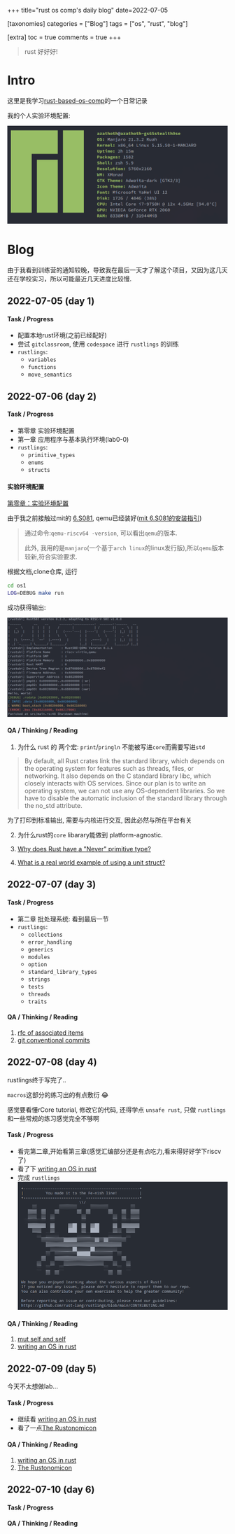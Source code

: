 +++
title="rust os comp's daily blog"
date=2022-07-05

[taxonomies]
categories = ["Blog"]
tags = ["os", "rust", "blog"]

[extra]
toc = true
comments = true
+++

> rust 好好好!

# Intro

这里是我学习[rust-based-os-comp][rust-based-os-comp]的一个日常记录

<!-- more -->

我的个人实验环境配置:

![sf](screenfetch.png)

# Blog

由于我看到训练营的通知较晚，导致我在最后一天才了解这个项目，又因为这几天还在学校实习，所以可能最近几天进度比较慢.

## 2022-07-05 (day 1)

#### Task / Progress

- 配置本地rust环境(之前已经配好)
- 尝试 `gitclassroom`, 使用 `codespace` 进行 `rustlings` 的训练
- `rustlings`:
  - `variables`
  - `functions`
  - `move_semantics`

## 2022-07-06 (day 2)

#### Task / Progress

- 第零章 实验环境配置
- 第一章 应用程序与基本执行环境(lab0-0)
- `rustlings`:
  - `primitive_types`
  - `enums`
  - `structs`

#### 实验环境配置

[第零章：实验环境配置][lab0-guide]

由于我之前接触过mit的 [6.S081][mit-6.S081], qemu已经装好([mit 6.S081的安装指引](https://pdos.csail.mit.edu/6.S081/2021/tools.html))
> 通过命令:`qemu-riscv64 -version`, 可以看出`qemu`的版本.
>
> 此外, 我用的是`manjaro`(一个基于`arch linux`的linux发行版),所以`qemu`版本较新,符合实验要求.

根据文档,clone仓库, 运行

```bash
cd os1
LOG=DEBUG make run
```

成功获得输出:

![test_run](lab0_test_run.png)

#### QA / Thinking / Reading

1. 为什么 rust 的 两个宏: `print`/`pringln` 不能被写进`core`而需要写进`std`

  > By default, all Rust crates link the standard library, which depends on the operating system for features such as threads, files, or networking. It also depends on the C standard library libc, which closely interacts with OS services. Since our plan is to write an operating system, we can not use any OS-dependent libraries. So we have to disable the automatic inclusion of the standard library through the no_std attribute.

  为了打印到标准输出, 需要与内核进行交互, 因此必然与所在平台有关

2. 为什么rust的`core` libarary能做到 platform-agnostic.

3. [Why does Rust have a "Never" primitive type?](https://stackoverflow.com/questions/51832396/why-does-rust-have-a-never-primitive-type)

4. [What is a real world example of using a unit struct?](https://stackoverflow.com/questions/67689613/what-is-a-real-world-example-of-using-a-unit-struct)
  
## 2022-07-07 (day 3)

#### Task / Progress

- 第二章 批处理系统: 看到最后一节
- `rustlings`:
  - `collections`
  - `error_handling`
  - `generics`
  - `modules`
  - `option`
  - `standard_library_types`
  - `strings`
  - `tests`
  - `threads`
  - `traits`

#### QA / Thinking / Reading

1. [rfc of associated items](https://github.com/rust-lang/rfcs/blob/master/text/0195-associated-items.md#summary)
2. [git conventional commits](https://www.conventionalcommits.org)

## 2022-07-08 (day 4)

rustlings终于写完了..

`macros`这部分的练习出的有点敷衍 😂

感觉要看懂rCore tutorial, 修改它的代码, 还得学点 `unsafe rust`,
只做 `rustlings` 和一些常规的练习感觉完全不够啊

#### Task / Progress

- 看完第二章,开始看第三章(感觉汇编部分还是有点吃力,看来得好好学下riscv了)
- 看了下 [writing an OS in rust][writing-rust-os]
- 完成 `rustlings`
![complete_rustlings](complete_rustlings.png)

#### QA / Thinking / Reading

1. [mut self and self](https://www.reddit.com/r/rust/comments/47d097/comment/d0d58fv/?utm_source=share&utm_medium=web2x&1.context=3)
2. [writing an OS in rust][writing-rust-os]

## 2022-07-09 (day 5)

今天不太想做lab...

#### Task / Progress

- 继续看 [writing an OS in rust][writing-rust-os]
- 看了一点[The Rustonomicon][Rustonomicon]

#### QA / Thinking / Reading

1. [writing an OS in rust][writing-rust-os]
2. [The Rustonomicon][Rustonomicon]

## 2022-07-10 (day 6)

#### Task / Progress

#### QA / Thinking / Reading

[rust-based-os-comp]: <https://github.com/LearningOS/rust-based-os-comp2022>
[mit-6.S081]: <https://pdos.csail.mit.edu/6.S081/2021/index.html>
[lab0-guide]: <https://learningos.github.io/rust-based-os-comp2022/0setup-devel-env.html>
[writing-rust-os]: <https://os.phil-opp.com>
[Rustonomicon]: <https://doc.rust-lang.org/nomicon>
